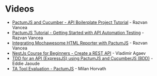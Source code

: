 # Videos

- [PactumJS and Cucumber - API Boilerplate Project Tutorial](https://www.youtube.com/watch?v=blaKAz5U4ew) - Razvan Vancea
- [PactumJS Tutorial - Getting Started with API Automation Testing](https://www.youtube.com/watch?v=UHoxxgxB6t8) - Razvan Vancea
- [Integrating Mochawesome HTML Reporter with PactumJS](https://youtu.be/2lNLN2QxDOk) - Razvan Vancea
- [NestJs Course for Beginners - Create a REST API](https://www.youtube.com/watch?v=GHTA143_b-s&t=10390s) - Vladimir Agaev
- [TDD for an API (ExpressJS) using PactumJS and CucumberJS (BDD)](https://www.youtube.com/watch?v=ISAjES_Gklc) - Eddie Jaoude
- [TA Tool Evaluation - PactumJS](https://community-z.com/events/idea-pool-ta-tool-evaluation-pactumjs/talks/13414) - Milan Horvath